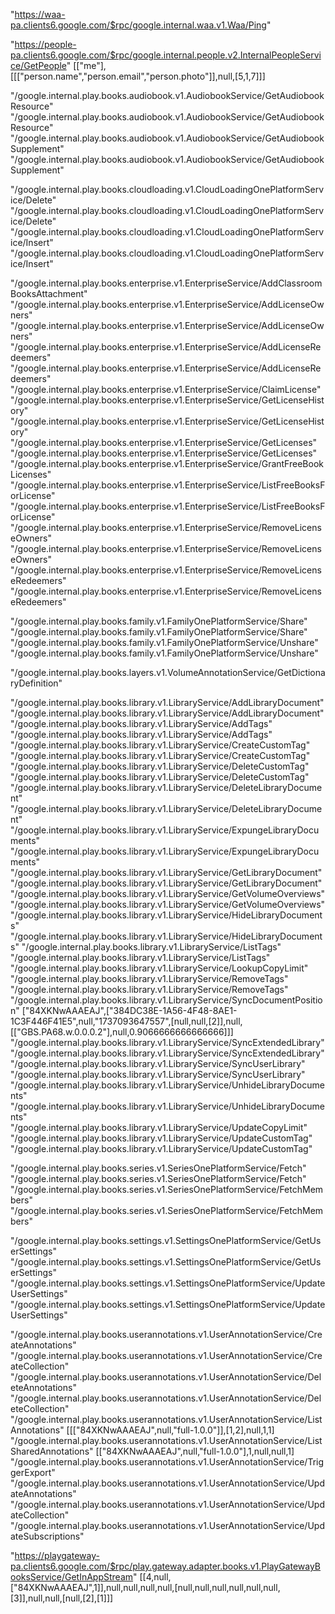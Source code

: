 "https://waa-pa.clients6.google.com/$rpc/google.internal.waa.v1.Waa/Ping"

"https://people-pa.clients6.google.com/$rpc/google.internal.people.v2.InternalPeopleService/GetPeople" [["me"],[[["person.name","person.email","person.photo"]],null,[5,1,7]]]

"/google.internal.play.books.audiobook.v1.AudiobookService/GetAudiobookResource"
"/google.internal.play.books.audiobook.v1.AudiobookService/GetAudiobookResource"
"/google.internal.play.books.audiobook.v1.AudiobookService/GetAudiobookSupplement"
"/google.internal.play.books.audiobook.v1.AudiobookService/GetAudiobookSupplement"

"/google.internal.play.books.cloudloading.v1.CloudLoadingOnePlatformService/Delete"
"/google.internal.play.books.cloudloading.v1.CloudLoadingOnePlatformService/Delete"
"/google.internal.play.books.cloudloading.v1.CloudLoadingOnePlatformService/Insert"
"/google.internal.play.books.cloudloading.v1.CloudLoadingOnePlatformService/Insert"

"/google.internal.play.books.enterprise.v1.EnterpriseService/AddClassroomBooksAttachment"
"/google.internal.play.books.enterprise.v1.EnterpriseService/AddLicenseOwners"
"/google.internal.play.books.enterprise.v1.EnterpriseService/AddLicenseOwners"
"/google.internal.play.books.enterprise.v1.EnterpriseService/AddLicenseRedeemers"
"/google.internal.play.books.enterprise.v1.EnterpriseService/AddLicenseRedeemers"
"/google.internal.play.books.enterprise.v1.EnterpriseService/ClaimLicense"
"/google.internal.play.books.enterprise.v1.EnterpriseService/GetLicenseHistory"
"/google.internal.play.books.enterprise.v1.EnterpriseService/GetLicenseHistory"
"/google.internal.play.books.enterprise.v1.EnterpriseService/GetLicenses"
"/google.internal.play.books.enterprise.v1.EnterpriseService/GetLicenses"
"/google.internal.play.books.enterprise.v1.EnterpriseService/GrantFreeBookLicenses"
"/google.internal.play.books.enterprise.v1.EnterpriseService/ListFreeBooksForLicense"
"/google.internal.play.books.enterprise.v1.EnterpriseService/ListFreeBooksForLicense"
"/google.internal.play.books.enterprise.v1.EnterpriseService/RemoveLicenseOwners"
"/google.internal.play.books.enterprise.v1.EnterpriseService/RemoveLicenseOwners"
"/google.internal.play.books.enterprise.v1.EnterpriseService/RemoveLicenseRedeemers"
"/google.internal.play.books.enterprise.v1.EnterpriseService/RemoveLicenseRedeemers"

"/google.internal.play.books.family.v1.FamilyOnePlatformService/Share"
"/google.internal.play.books.family.v1.FamilyOnePlatformService/Share"
"/google.internal.play.books.family.v1.FamilyOnePlatformService/Unshare"
"/google.internal.play.books.family.v1.FamilyOnePlatformService/Unshare"

"/google.internal.play.books.layers.v1.VolumeAnnotationService/GetDictionaryDefinition"

"/google.internal.play.books.library.v1.LibraryService/AddLibraryDocument"
"/google.internal.play.books.library.v1.LibraryService/AddLibraryDocument"
"/google.internal.play.books.library.v1.LibraryService/AddTags"
"/google.internal.play.books.library.v1.LibraryService/AddTags"
"/google.internal.play.books.library.v1.LibraryService/CreateCustomTag"
"/google.internal.play.books.library.v1.LibraryService/CreateCustomTag"
"/google.internal.play.books.library.v1.LibraryService/DeleteCustomTag"
"/google.internal.play.books.library.v1.LibraryService/DeleteCustomTag"
"/google.internal.play.books.library.v1.LibraryService/DeleteLibraryDocument"
"/google.internal.play.books.library.v1.LibraryService/DeleteLibraryDocument"
"/google.internal.play.books.library.v1.LibraryService/ExpungeLibraryDocuments"
"/google.internal.play.books.library.v1.LibraryService/ExpungeLibraryDocuments"
"/google.internal.play.books.library.v1.LibraryService/GetLibraryDocument"
"/google.internal.play.books.library.v1.LibraryService/GetLibraryDocument"
"/google.internal.play.books.library.v1.LibraryService/GetVolumeOverviews"
"/google.internal.play.books.library.v1.LibraryService/GetVolumeOverviews"
"/google.internal.play.books.library.v1.LibraryService/HideLibraryDocuments"
"/google.internal.play.books.library.v1.LibraryService/HideLibraryDocuments"
"/google.internal.play.books.library.v1.LibraryService/ListTags"
"/google.internal.play.books.library.v1.LibraryService/ListTags"
"/google.internal.play.books.library.v1.LibraryService/LookupCopyLimit"
"/google.internal.play.books.library.v1.LibraryService/RemoveTags"
"/google.internal.play.books.library.v1.LibraryService/RemoveTags"
"/google.internal.play.books.library.v1.LibraryService/SyncDocumentPosition" ["84XKNwAAAEAJ",["384DC38E-1A56-4F48-8AE1-1C3F446F41E5",null,"1737093647557",[null,null,[2]],null,[["GBS.PA68.w.0.0.0.2"],null,0.9066666666666666]]]
"/google.internal.play.books.library.v1.LibraryService/SyncExtendedLibrary"
"/google.internal.play.books.library.v1.LibraryService/SyncExtendedLibrary"
"/google.internal.play.books.library.v1.LibraryService/SyncUserLibrary"
"/google.internal.play.books.library.v1.LibraryService/SyncUserLibrary"
"/google.internal.play.books.library.v1.LibraryService/UnhideLibraryDocuments"
"/google.internal.play.books.library.v1.LibraryService/UnhideLibraryDocuments"
"/google.internal.play.books.library.v1.LibraryService/UpdateCopyLimit"
"/google.internal.play.books.library.v1.LibraryService/UpdateCustomTag"
"/google.internal.play.books.library.v1.LibraryService/UpdateCustomTag"

"/google.internal.play.books.series.v1.SeriesOnePlatformService/Fetch"
"/google.internal.play.books.series.v1.SeriesOnePlatformService/Fetch"
"/google.internal.play.books.series.v1.SeriesOnePlatformService/FetchMembers"
"/google.internal.play.books.series.v1.SeriesOnePlatformService/FetchMembers"

"/google.internal.play.books.settings.v1.SettingsOnePlatformService/GetUserSettings"
"/google.internal.play.books.settings.v1.SettingsOnePlatformService/GetUserSettings"
"/google.internal.play.books.settings.v1.SettingsOnePlatformService/UpdateUserSettings"
"/google.internal.play.books.settings.v1.SettingsOnePlatformService/UpdateUserSettings"

"/google.internal.play.books.userannotations.v1.UserAnnotationService/CreateAnnotations"
"/google.internal.play.books.userannotations.v1.UserAnnotationService/CreateCollection"
"/google.internal.play.books.userannotations.v1.UserAnnotationService/DeleteAnnotations"
"/google.internal.play.books.userannotations.v1.UserAnnotationService/DeleteCollection"
"/google.internal.play.books.userannotations.v1.UserAnnotationService/ListAnnotations" [[["84XKNwAAAEAJ",null,"full-1.0.0"]],[1,2],null,1,1]
"/google.internal.play.books.userannotations.v1.UserAnnotationService/ListSharedAnnotations" [["84XKNwAAAEAJ",null,"full-1.0.0"],1,null,null,1]
"/google.internal.play.books.userannotations.v1.UserAnnotationService/TriggerExport"
"/google.internal.play.books.userannotations.v1.UserAnnotationService/UpdateAnnotations"
"/google.internal.play.books.userannotations.v1.UserAnnotationService/UpdateCollection"
"/google.internal.play.books.userannotations.v1.UserAnnotationService/UpdateSubscriptions"

"https://playgateway-pa.clients6.google.com/$rpc/play.gateway.adapter.books.v1.PlayGatewayBooksService/GetInAppStream" [[4,null,["84XKNwAAAEAJ",1]],null,null,null,null,[null,null,null,null,null,null,[3]],null,null,[null,[2],[1]]]

